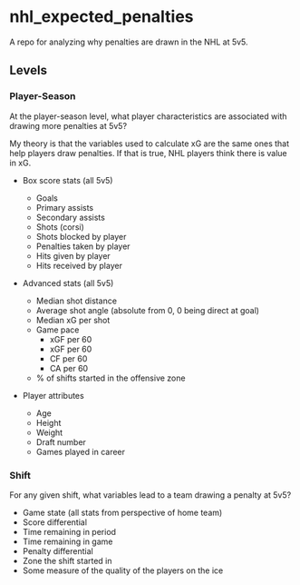 # nhl_expected_penalties

A repo for analyzing why penalties are drawn in the NHL at 5v5.

## Levels

### Player-Season

At the player-season level, what player characteristics are associated with drawing more penalties at 5v5?

My theory is that the variables used to calculate xG are the same ones that help players draw penalties. If that is true, NHL players think there is value in xG.

* Box score stats (all 5v5)
  * Goals
  * Primary assists
  * Secondary assists
  * Shots (corsi)
  * Shots blocked by player
  * Penalties taken by player
  * Hits given by player
  * Hits received by player
  
* Advanced stats (all 5v5)
  * Median shot distance
  * Average shot angle (absolute from 0, 0 being direct at goal)
  * Median xG per shot
  * Game pace
    * xGF per 60
    * xGF per 60
    * CF per 60
    * CA per 60
  * % of shifts started in the offensive zone
* Player attributes
  * Age
  * Height
  * Weight
  * Draft number
  * Games played in career
  
  
### Shift

For any given shift, what variables lead to a team drawing a penalty at 5v5?

* Game state (all stats from perspective of home team)
 * Score differential
 * Time remaining in period
 * Time remaining in game
 * Penalty differential
 * Zone the shift started in
* Some measure of the quality of the players on the ice
